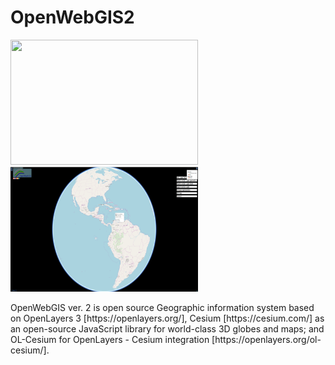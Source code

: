 # OpenWebGIS2
<p align="left">
<img width="300" height="200"src="imgopen/OpenWebGIS2_1.png" /><img width="300" height="200" src="imgopen/OpenWebGIS2_2.png" />
</p>
OpenWebGIS ver. 2 is open source Geographic information system based on OpenLayers 3 [https://openlayers.org/], Cesium [https://cesium.com/] as an open-source JavaScript library for world-class 3D globes and maps; and OL-Cesium for OpenLayers - Cesium integration [https://openlayers.org/ol-cesium/].
